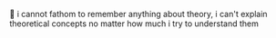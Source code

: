 🐰 i cannot fathom to remember anything about theory, i can't explain theoretical concepts no matter how much i try to understand them